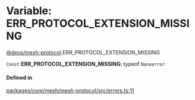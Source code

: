 # Variable: ERR\_PROTOCOL\_EXTENSION\_MISSING

[@dxos/mesh-protocol](../modules/dxos_mesh_protocol.md).ERR_PROTOCOL_EXTENSION_MISSING

 `Const` **ERR\_PROTOCOL\_EXTENSION\_MISSING**: typeof `Nanoerror`

#### Defined in

[packages/core/mesh/mesh-protocol/src/errors.ts:11](https://github.com/dxos/dxos/blob/main/packages/core/mesh/mesh-protocol/src/errors.ts#L11)

